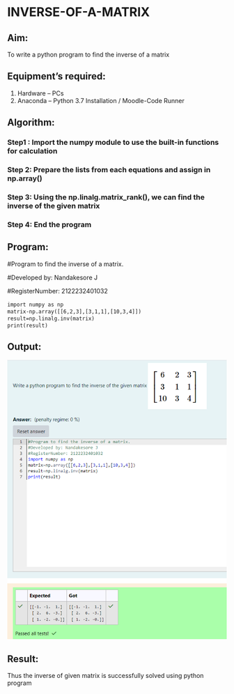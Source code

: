 # INVERSE-OF-A-MATRIX
## Aim:
To write a python program to find the inverse of a matrix
## Equipment’s required:
1. 	Hardware – PCs
2. 	Anaconda – Python 3.7 Installation / Moodle-Code Runner
## Algorithm:
### Step1 : Import the numpy module to use the built-in functions for calculation
### Step 2: Prepare the lists from each equations and assign in np.array()
### Step 3: Using the np.linalg.matrix_rank(), we can find the inverse of the given matrix
### Step 4: End the program

## Program:


#Program to find the inverse of a matrix.

#Developed by: Nandakesore J

#RegisterNumber: 2122232401032
```
import numpy as np
matrix-np.array([[6,2,3],[3,1,1],[10,3,4]])
result=np.linalg.inv(matrix)
print(result)
```
## Output:

![alt text](image.png)


## Result:
Thus the inverse of given matrix is successfully solved using python program

